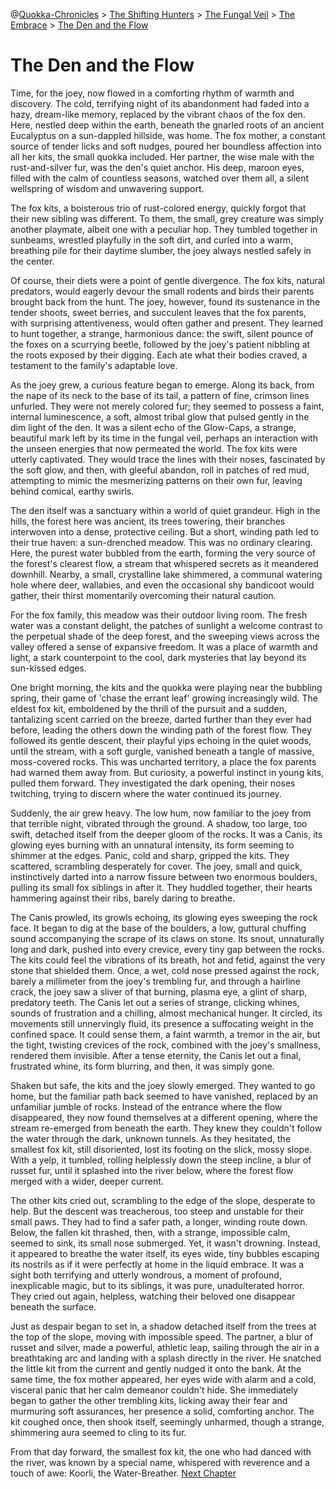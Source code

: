 @[Quokka-Chronicles](0000-quokka-chronicles) > [The Shifting Hunters](0000-quokka-chronicles) > [The Fungal Veil](0002-the-fungal-veil) > [The Embrace](0003-the-embrace) > [The Den and the Flow](0004-the-den-and-the-flow)
# The Den and the Flow
Time, for the joey, now flowed in a comforting rhythm of warmth and discovery. The cold, terrifying night of its abandonment had faded into a hazy, dream-like memory, replaced by the vibrant chaos of the fox den. Here, nestled deep within the earth, beneath the gnarled roots of an ancient Eucalyptus on a sun-dappled hillside, was home. The fox mother, a constant source of tender licks and soft nudges, poured her boundless affection into all her kits, the small quokka included. Her partner, the wise male with the rust-and-silver fur, was the den's quiet anchor. His deep, maroon eyes, filled with the calm of countless seasons, watched over them all, a silent wellspring of wisdom and unwavering support.

The fox kits, a boisterous trio of rust-colored energy, quickly forgot that their new sibling was different. To them, the small, grey creature was simply another playmate, albeit one with a peculiar hop. They tumbled together in sunbeams, wrestled playfully in the soft dirt, and curled into a warm, breathing pile for their daytime slumber, the joey always nestled safely in the center.

Of course, their diets were a point of gentle divergence. The fox kits, natural predators, would eagerly devour the small rodents and birds their parents brought back from the hunt. The joey, however, found its sustenance in the tender shoots, sweet berries, and succulent leaves that the fox parents, with surprising attentiveness, would often gather and present. They learned to hunt together, a strange, harmonious dance: the swift, silent pounce of the foxes on a scurrying beetle, followed by the joey's patient nibbling at the roots exposed by their digging. Each ate what their bodies craved, a testament to the family's adaptable love.

As the joey grew, a curious feature began to emerge. Along its back, from the nape of its neck to the base of its tail, a pattern of fine, crimson lines unfurled. They were not merely colored fur; they seemed to possess a faint, internal luminescence, a soft, almost tribal glow that pulsed gently in the dim light of the den. It was a silent echo of the Glow-Caps, a strange, beautiful mark left by its time in the fungal veil, perhaps an interaction with the unseen energies that now permeated the world. The fox kits were utterly captivated. They would trace the lines with their noses, fascinated by the soft glow, and then, with gleeful abandon, roll in patches of red mud, attempting to mimic the mesmerizing patterns on their own fur, leaving behind comical, earthy swirls.

The den itself was a sanctuary within a world of quiet grandeur. High in the hills, the forest here was ancient, its trees towering, their branches interwoven into a dense, protective ceiling. But a short, winding path led to their true haven: a sun-drenched meadow. This was no ordinary clearing. Here, the purest water bubbled from the earth, forming the very source of the forest's clearest flow, a stream that whispered secrets as it meandered downhill. Nearby, a small, crystalline lake shimmered, a communal watering hole where deer, wallabies, and even the occasional shy bandicoot would gather, their thirst momentarily overcoming their natural caution.

For the fox family, this meadow was their outdoor living room. The fresh water was a constant delight, the patches of sunlight a welcome contrast to the perpetual shade of the deep forest, and the sweeping views across the valley offered a sense of expansive freedom. It was a place of warmth and light, a stark counterpoint to the cool, dark mysteries that lay beyond its sun-kissed edges.

One bright morning, the kits and the quokka were playing near the bubbling spring, their game of 'chase the errant leaf' growing increasingly wild. The eldest fox kit, emboldened by the thrill of the pursuit and a sudden, tantalizing scent carried on the breeze, darted further than they ever had before, leading the others down the winding path of the forest flow. They followed its gentle descent, their playful yips echoing in the quiet woods, until the stream, with a soft gurgle, vanished beneath a tangle of massive, moss-covered rocks. This was uncharted territory, a place the fox parents had warned them away from. But curiosity, a powerful instinct in young kits, pulled them forward. They investigated the dark opening, their noses twitching, trying to discern where the water continued its journey.

Suddenly, the air grew heavy. The low hum, now familiar to the joey from that terrible night, vibrated through the ground. A shadow, too large, too swift, detached itself from the deeper gloom of the rocks. It was a Canis, its glowing eyes burning with an unnatural intensity, its form seeming to shimmer at the edges. Panic, cold and sharp, gripped the kits. They scattered, scrambling desperately for cover. The joey, small and quick, instinctively darted into a narrow fissure between two enormous boulders, pulling its small fox siblings in after it. They huddled together, their hearts hammering against their ribs, barely daring to breathe.

The Canis prowled, its growls echoing, its glowing eyes sweeping the rock face. It began to dig at the base of the boulders, a low, guttural chuffing sound accompanying the scrape of its claws on stone. Its snout, unnaturally long and dark, pushed into every crevice, every tiny gap between the rocks. The kits could feel the vibrations of its breath, hot and fetid, against the very stone that shielded them. Once, a wet, cold nose pressed against the rock, barely a millimeter from the joey's trembling fur, and through a hairline crack, the joey saw a sliver of that burning, plasma eye, a glint of sharp, predatory teeth. The Canis let out a series of strange, clicking whines, sounds of frustration and a chilling, almost mechanical hunger. It circled, its movements still unnervingly fluid, its presence a suffocating weight in the confined space. It could sense them, a faint warmth, a tremor in the air, but the tight, twisting crevices of the rock, combined with the joey's smallness, rendered them invisible. After a tense eternity, the Canis let out a final, frustrated whine, its form blurring, and then, it was simply gone.

Shaken but safe, the kits and the joey slowly emerged. They wanted to go home, but the familiar path back seemed to have vanished, replaced by an unfamiliar jumble of rocks. Instead of the entrance where the flow disappeared, they now found themselves at a different opening, where the stream re-emerged from beneath the earth. They knew they couldn't follow the water through the dark, unknown tunnels. As they hesitated, the smallest fox kit, still disoriented, lost its footing on the slick, mossy slope. With a yelp, it tumbled, rolling helplessly down the steep incline, a blur of russet fur, until it splashed into the river below, where the forest flow merged with a wider, deeper current.

The other kits cried out, scrambling to the edge of the slope, desperate to help. But the descent was treacherous, too steep and unstable for their small paws. They had to find a safer path, a longer, winding route down. Below, the fallen kit thrashed, then, with a strange, impossible calm, seemed to sink, its small nose submerged. Yet, it wasn't drowning. Instead, it appeared to breathe the water itself, its eyes wide, tiny bubbles escaping its nostrils as if it were perfectly at home in the liquid embrace. It was a sight both terrifying and utterly wondrous, a moment of profound, inexplicable magic, but to its siblings, it was pure, unadulterated horror. They cried out again, helpless, watching their beloved one disappear beneath the surface.

Just as despair began to set in, a shadow detached itself from the trees at the top of the slope, moving with impossible speed. The partner, a blur of russet and silver, made a powerful, athletic leap, sailing through the air in a breathtaking arc and landing with a splash directly in the river. He snatched the little kit from the current and gently nudged it onto the bank. At the same time, the fox mother appeared, her eyes wide with alarm and a cold, visceral panic that her calm demeanor couldn't hide. She immediately began to gather the other trembling kits, licking away their fear and murmuring soft assurances, her presence a solid, comforting anchor. The kit coughed once, then shook itself, seemingly unharmed, though a strange, shimmering aura seemed to cling to its fur.

From that day forward, the smallest fox kit, the one who had danced with the river, was known by a special name, whispered with reverence and a touch of awe: Koorli, the Water-Breather.
[Next Chapter](0005-the-four-furr)